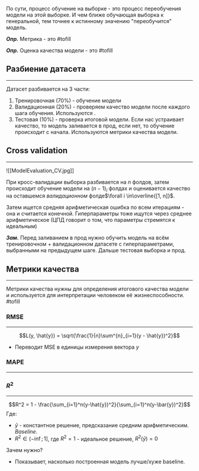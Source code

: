 По сути, процесс обучение на выборке - это процесс переобучения модели на этой выборке. И чем ближе обучающая выборка к генеральной, тем точнее к истинному значению "переобучится" модель.

***Опр.*** Метрика - это #tofill 

***Опр.*** Оценка качества модели - это #tofill 

## Разбиение датасета
---
Датасет разбивается на 3 части:
1. Тренировочная (70%) - обучение модели
2. Валидационная (20%) - проверяем качество модели после каждого шага обучения. Используются .
3. Тестовая (10%) - проверка итоговой модели. Если нас устраивает качество, то модель заливается в прод, если нет, то обучение происходит с начала. Используются метрики качества модели.

## Cross validation
---
![[ModelEvaluation_CV.jpg]]

При кросс-валидации выборка разбивается на $n$ фолдов, затем происходит обучение модели на $(n-1)_i$ фолдах и оценивается качество на оставшемся *валидационном* фолде$\forall i \in\overline{[1, n]}$. 

Затем ищется средняя арифметическая ошибка по всем итерациям - она и считается конечной. Гиперпараметры тоже ищутся через среднее арифметическое (ЦПД говорит о том, что параметры стремятся к идеальным)

***Зам.*** Перед заливанием в прод нужно обучить модель на всём тренировочном + валидационном датасете с гиперпараметрами, выбранными на предыдущем шаге. Дальше тестовая выборка и прод.

## Метрики качества
---
Метрики качества нужны для определения итогового качества модели и используется для интерпретации человеком её жизнеспособности. #tofill 
### RMSE
---
$$L(y, \hat{y}) = \sqrt{\frac{1}{n}\sum^{n}_{i=1}(y - \hat{y})^2}$$
- Переводит MSE в единицы измерения вектора $y$

### MAPE
---


### $R^2$
---
$$R^2 = 1 - \frac{\sum_{i=1}^n(y-\hat{y})^2}{\sum_{i=1}^n(y-\bar{y})^2}$$
Где:
- $\bar{y}$ - константное решение, предсказание средним арифметическим. *Baseline*.
- $R^2 \in (-\inf; 1]$, где $R^2 = 1$ - идеальное решение, $R^2(\bar{y}) = 0$

Зачем нужно?
-  Показывает, насколько построенная модель лучше/хуже baseline.

